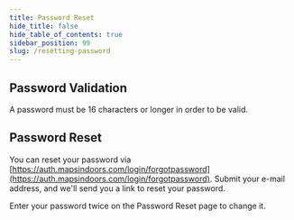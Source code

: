 ```yaml
---
title: Password Reset
hide_title: false
hide_table_of_contents: true
sidebar_position: 99
slug: /resetting-password
---
```


## Password Validation

A password must be 16 characters or longer in order to be valid.

## Password Reset

You can reset your password via [https://auth.mapsindoors.com/login/forgotpassword](https://auth.mapsindoors.com/login/forgotpassword). Submit your e-mail address, and we'll send you a link to reset your password.

Enter your password twice on the Password Reset page to change it.
